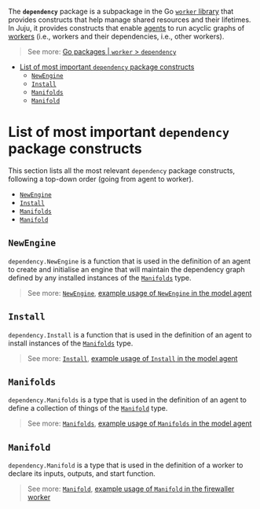 The **`dependency`** package is a subpackage in the Go [`worker` library](worker-package.md)  that provides constructs
that help
manage shared resources and their lifetimes. In Juju, it provides constructs that enable [agents](agent.md) to run
acyclic graphs of [workers](worker.md) (i.e., workers and their dependencies, i.e., other workers).

> See more: [Go packages | `worker` > `dependency`](https://pkg.go.dev/github.com/juju/worker/v3@v3.3.0/dependency)


<!-- TOC -->

* [List of most important `dependency` package constructs](#list-of-most-important-dependency-package-constructs)
    * [`NewEngine`](#newengine)
    * [`Install`](#install)
    * [`Manifolds`](#manifolds)
    * [`Manifold`](#manifold)

<!-- TOC -->

# List of most important `dependency` package constructs

This section lists all the most relevant `dependency` package constructs, following a top-down order (going from agent
to worker).

* [`NewEngine`](#newengine)
* [`Install`](#install)
* [`Manifolds`](#manifolds)
* [`Manifold`](#manifold)

## `NewEngine`

`dependency.NewEngine` is a function that is used in the definition of an agent to create and initialise an engine that
will maintain the dependency graph defined by any installed instances of the [
`Manifolds`](#manifolds) type.

> See more: [
`NewEngine`](https://github.com/juju/worker/blob/e43ac123ef3cbdf02d00e8c5f673c473b2188cff/dependency/engine.go#L132), [example usage of
`NewEngine` in the model agent](https://github.com/juju/juju/blob/3.3/cmd/jujud/agent/model.go#L188C2-L188C2)

## `Install`

`dependency.Install` is a function that is used in the definition of an agent to install instances of the [
`Manifolds`](#manifolds) type.

> See more: [
`Install`](https://github.com/juju/worker/blob/e43ac123ef3cbdf02d00e8c5f673c473b2188cff/dependency/util.go#L17),
> [example usage of
`Install` in the model agent](https://github.com/juju/juju/blob/1206b7da23628ec1b31cf5a22ec56c8a1c6c1ab9/cmd/jujud/agent/model.go#L192C4-L192C4)

## `Manifolds`

`dependency.Manifolds` is a type that is used in the definition of an agent to define a collection of things of the  [
`Manifold`](#manifold) type.

> See more: [
`Manifolds`](https://github.com/juju/worker/blob/e43ac123ef3cbdf02d00e8c5f673c473b2188cff/dependency/interface.go#L82),
> [example usage of
`Manifolds` in the model agent](https://github.com/juju/juju/blob/1206b7da23628ec1b31cf5a22ec56c8a1c6c1ab9/cmd/jujud/agent/model/manifolds.go#L137)

## `Manifold`

`dependency.Manifold` is a type that is used in the definition of a worker to declare its inputs, outputs, and start
function.

> See more: [
`Manifold`](https://github.com/juju/worker/blob/e43ac123ef3cbdf02d00e8c5f673c473b2188cff/dependency/interface.go#L15),
> [example usage of
`Manifold` in the firewaller worker](https://github.com/juju/juju/blob/3113a35d31eea873707b3f1a21f9a2f15be43eca/worker/firewaller/manifold.go#L54)

<!--
cmd/jujud/main.go has the jujud.Register calls for its sub-commands. Within the ones that start agents (machine, model) you'll see calls to dependency.NewEngine to create an engine with its config, then later dependency.Install, which accepts a Manifolds value and starts the graph of workers that it represents
-->